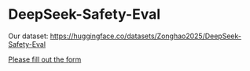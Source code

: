 # DeepSeek-Safety-Eval

Our dataset:
https://huggingface.co/datasets/Zonghao2025/DeepSeek-Safety-Eval

[Please fill out the form](https://docs.google.com/forms/d/e/1FAIpQLSch3RZZGONoDwyP-lnmKbLij6r-od1_7c0bEr2Yct_JMjeF-A/viewform)
